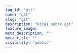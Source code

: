 ```yaml
---
tag_id: "git"
name: "git"
slug: "git"
description: "Dicas sobre git"
feature_image:
meta_description: ""
meta_title: ""
visibility: "public"
---
```

